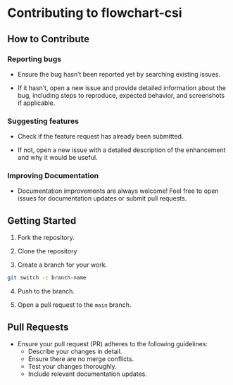 # Contributing to flowchart-csi

## How to Contribute

### Reporting bugs

- Ensure the bug hasn’t been reported yet by searching existing issues.

- If it hasn’t, open a new issue and provide detailed information about the bug, including steps to reproduce, expected behavior, and screenshots if applicable.

### Suggesting features

- Check if the feature request has already been submitted.

- If not, open a new issue with a detailed description of the enhancement and why it would be useful.

### Improving Documentation

- Documentation improvements are always welcome! Feel free to open issues for documentation updates or submit pull requests.

## Getting Started

1. Fork the repository.

2. Clone the repository

3. Create a branch for your work.

```bash
git switch -c branch-name
```

4. Push to the branch.

5. Open a pull request to the `main` branch.

## Pull Requests

- Ensure your pull request (PR) adheres to the following guidelines:
  - Describe your changes in detail.
  - Ensure there are no merge conflicts.
  - Test your changes thoroughly.
  - Include relevant documentation updates.
